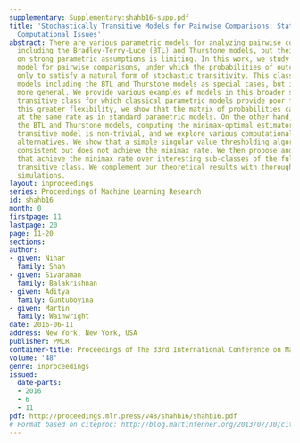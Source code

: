 ```yaml
---
supplementary: Supplementary:shahb16-supp.pdf
title: 'Stochastically Transitive Models for Pairwise Comparisons: Statistical and
  Computational Issues'
abstract: There are various parametric models for analyzing pairwise comparison data,
  including the Bradley-Terry-Luce (BTL) and Thurstone models, but their reliance
  on strong parametric assumptions is limiting. In this work, we study a flexible
  model for pairwise comparisons, under which the probabilities of outcomes are required
  only to satisfy a natural form of stochastic transitivity. This class includes parametric
  models including the BTL and Thurstone models as special cases, but is considerably
  more general. We provide various examples of models in this broader stochastically
  transitive class for which classical parametric models provide poor fits. Despite
  this greater flexibility, we show that the matrix of probabilities can be estimated
  at the same rate as in standard parametric models. On the other hand, unlike in
  the BTL and Thurstone models, computing the minimax-optimal estimator in the stochastically
  transitive model is non-trivial, and we explore various computationally tractable
  alternatives. We show that a simple singular value thresholding algorithm is statistically
  consistent but does not achieve the minimax rate. We then propose and study algorithms
  that achieve the minimax rate over interesting sub-classes of the full stochastically
  transitive class. We complement our theoretical results with thorough numerical
  simulations.
layout: inproceedings
series: Proceedings of Machine Learning Research
id: shahb16
month: 0
firstpage: 11
lastpage: 20
page: 11-20
sections: 
author:
- given: Nihar
  family: Shah
- given: Sivaraman
  family: Balakrishnan
- given: Aditya
  family: Guntuboyina
- given: Martin
  family: Wainwright
date: 2016-06-11
address: New York, New York, USA
publisher: PMLR
container-title: Proceedings of The 33rd International Conference on Machine Learning
volume: '48'
genre: inproceedings
issued:
  date-parts:
  - 2016
  - 6
  - 11
pdf: http://proceedings.mlr.press/v48/shahb16/shahb16.pdf
# Format based on citeproc: http://blog.martinfenner.org/2013/07/30/citeproc-yaml-for-bibliographies/
---
```


